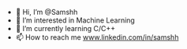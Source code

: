- 👋 Hi, I’m @Samshh
- 👀 I’m interested in Machine Learning
- 🌱 I’m currently learning C/C++
- 📫 How to reach me www.linkedin.com/in/samshh

<!---
Samshh/Samshh is a ✨ special ✨ repository because its `README.md` (this file) appears on your GitHub profile.
You can click the Preview link to take a look at your changes.
--->
